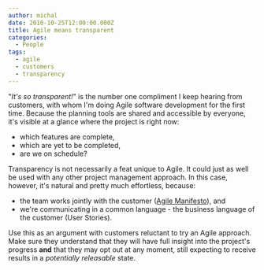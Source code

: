 ```yaml
---
author: michal
date: 2010-10-25T12:00:00.000Z
title: Agile means transparent
categories:
  - People
tags:
  - agile
  - customers
  - transparency
---
```


"_It's so transparent!_" is the number one compliment I keep hearing from customers, with whom I'm doing Agile software development for the first time. Because the planning tools are shared and accessible by everyone, it's visible at a glance where the project is right now:

- which features are complete,
- which are yet to be completed,
- are we on schedule?

Transparency is not necessarily a feat unique to Agile. It could just as well be used with any other project management approach. In this case, however, it's natural and pretty much effortless, because:

- the team works jointly with the customer ([Agile Manifesto](http://agilemanifesto.org/ "Manifesto for Agile Software Development")), and
- we're communicating in a common language - the business language of the customer (User Stories).

Use this as an argument with customers reluctant to try an Agile approach. Make sure they understand that they will have full insight into the project's progress __and__ that they may opt out at any moment, still expecting to receive results in a _potentially releasable_ state.
